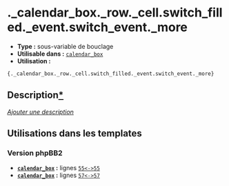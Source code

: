 # ._calendar_box._row._cell.switch_filled._event.switch_event._more
* __Type :__ sous-variable de bouclage
* __Utilisable dans :__ [`calendar_box`](../tpl/calendar_box.md#readme)
* __Utilisation :__

```html
{._calendar_box._row._cell.switch_filled._event.switch_event._more}
```

## Description[*](https://fa-tvars.appspot.com/var/._calendar_box._row._cell.switch_filled._event.switch_event._more)
[*Ajouter une description*](https://fa-tvars.appspot.com/var/._calendar_box._row._cell.switch_filled._event.switch_event._more)

## Utilisations dans les templates

### Version phpBB2
* __[`calendar_box`](../tpl/calendar_box.md#readme) :__ lignes [`55`](../src/subsilver/calendar_box.tpl#L55)[`<->`](../src/subsilver/calendar_box.tpl#L55-L55)[`55`](../src/subsilver/calendar_box.tpl#L55)
* __[`calendar_box`](../tpl/calendar_box.md#readme) :__ lignes [`57`](../src/subsilver/calendar_box.tpl#L57)[`<->`](../src/subsilver/calendar_box.tpl#L57-L57)[`57`](../src/subsilver/calendar_box.tpl#L57)

